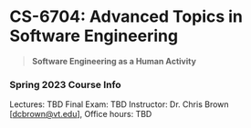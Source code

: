 # CS-6704: Advanced Topics in Software Engineering

> **Software Engineering as a Human Activity**


### Spring 2023 Course Info

Lectures: TBD
Final Exam: TBD
Instructor: Dr. Chris Brown [dcbrown@vt.edu], Office hours: TBD


